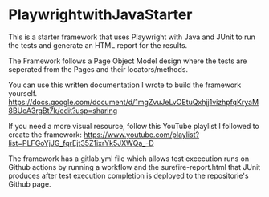# PlaywrightwithJavaStarter

This is a starter framework that uses Playwright with Java and JUnit to run the tests and generate an HTML report for the results.

The Framework follows a Page Object Model design where the tests are seperated from the Pages and their locators/methods.

You can use this written documentation I wrote to build the framework yourself. https://docs.google.com/document/d/1mgZvuJeLvOEtuQxhjj1vizhpfqKryaM8BUeA3rgBt7k/edit?usp=sharing

If you need a more visual resource, follow this YouTube playlist I followed to create the framework: https://www.youtube.com/playlist?list=PLFGoYjJG_fqrEjt35Z1jxrYk5JXWQa_-D 

The framework has a gitlab.yml file which allows test excecution runs on Github actions by running a workflow and the surefire-report.html that JUnit produces after test execution completion is deployed to the repositorie's Github page.
